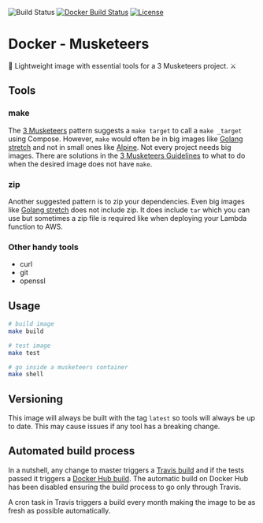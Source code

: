 ![Build Status](https://travis-ci.org/flemay/docker-musketeers.svg?branch=master)
[![Docker Build Status](https://img.shields.io/docker/build/flemay/musketeers.svg)](https://hub.docker.com/r/flemay/musketeers)
[![License](https://img.shields.io/dub/l/vibe-d.svg)](LICENSE)

# Docker - Musketeers

🐳 Lightweight image with essential tools for a 3 Musketeers project. ⚔️

## Tools

### make

The [3 Musketeers](https://github.com/flemay/three-musketeers) pattern suggests a `make target` to call a `make _target` using Compose. However, `make` would often be in big images like [Golang stretch](https://hub.docker.com/_/golang/) and not in small ones like [Alpine](https://hub.docker.com/_/alpine/). Not every project needs big images. There are solutions in the [3 Musketeers Guidelines](https://github.com/flemay/three-musketeers/blob/master/GUIDELINES.md) to what to do when the desired image does not have `make`.

### zip

Another suggested pattern is to zip your dependencies. Even big images like [Golang stretch](https://hub.docker.com/_/golang/) does not include zip. It does include `tar` which you can use but sometimes a zip file is required like when deploying your Lambda function to AWS.

### Other handy tools

- curl
- git
- openssl

## Usage

```bash
# build image
make build

# test image
make test

# go inside a musketeers container
make shell
```

## Versioning

This image will always be built with the tag `latest` so tools will always be up to date. This may cause issues if any tool has a breaking change.

## Automated build process

In a nutshell, any change to master triggers a [Travis build](https://travis-ci.org/flemay/docker-musketeers) and if the tests passed it triggers a [Docker Hub build](https://hub.docker.com/r/flemay/musketeers/builds/). The automatic build on Docker Hub has been disabled ensuring the build process to go only through Travis.

A cron task in Travis triggers a build every month making the image to be as fresh as possible automatically.
